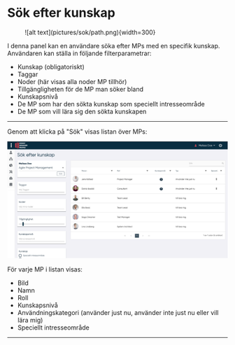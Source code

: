 # Sök efter kunskap
<figure markdown>
![alt text](pictures/sok/path.png){width=300}

</figure>

I denna panel kan en användare söka efter MPs med en specifik kunskap.
Användaren kan ställa in följande filterparametrar:

- Kunskap (obligatoriskt)
- Taggar
- Noder (här visas alla noder MP tillhör)
- Tillgängligheten för de MP man söker bland
- Kunskapsnivå
- De MP som har den sökta kunskap som speciellt intresseområde
- De MP som vill lära sig den sökta kunskapen

---------

Genom att klicka på "Sök" visas listan över MPs:

![alt text](pictures/sok/page.png)

För varje MP i listan visas:

- Bild
- Namn
- Roll
- Kunskapsnivå
- Användningskategori (använder just nu, använder inte just nu eller vill lära mig)
- Speciellt intresseområde

---------
